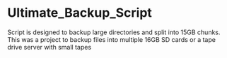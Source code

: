 # Ultimate_Backup_Script
Script is designed to backup large directories and split into 15GB chunks. This was a project to backup files into multiple 16GB SD cards or a tape drive server with small tapes
